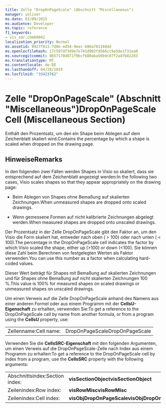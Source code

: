 ```yaml
---
title: Zelle "DropOnPageScale" (Abschnitt "Miscellaneous")
manager: soliver
ms.date: 03/09/2015
ms.audience: Developer
ms.topic: reference
f1_keywords:
- vis_sdr.chm60042
localization_priority: Normal
ms.assetid: 8927f811-7d8e-ed54-9eec-b86a781168dd
ms.openlocfilehash: 17c597df3d9e7e741d902fd566cc9a5de1f31ea0
ms.sourcegitcommit: 8657170d071f9bcf680aba50b9c07f2a4fb82283
ms.translationtype: MT
ms.contentlocale: de-DE
ms.lasthandoff: 04/28/2019
ms.locfileid: "33423762"
---
```

# <a name="droponpagescale-cell-miscellaneous-section"></a><span data-ttu-id="02ee0-102">Zelle "DropOnPageScale" (Abschnitt "Miscellaneous")</span><span class="sxs-lookup"><span data-stu-id="02ee0-102">DropOnPageScale Cell (Miscellaneous Section)</span></span>

<span data-ttu-id="02ee0-103">Enthält den Prozentsatz, um den ein Shape beim Ablegen auf dem Zeichenblatt skaliert wird.</span><span class="sxs-lookup"><span data-stu-id="02ee0-103">Contains the percentage by which a shape is scaled when dropped on the drawing page.</span></span>
  
## <a name="remarks"></a><span data-ttu-id="02ee0-104">Hinweise</span><span class="sxs-lookup"><span data-stu-id="02ee0-104">Remarks</span></span>

<span data-ttu-id="02ee0-105">In den folgenden zwei Fällen werden Shapes in Visio so skaliert, dass sie entsprechend auf dem Zeichenblatt angezeigt werden:</span><span class="sxs-lookup"><span data-stu-id="02ee0-105">In the following two cases, Visio scales shapes so that they appear appropriately on the drawing page:</span></span>
  
- <span data-ttu-id="02ee0-106">Beim Ablegen von Shapes ohne Bemaßung auf skalierten Zeichnungen.</span><span class="sxs-lookup"><span data-stu-id="02ee0-106">When unmeasured shapes are dropped onto scaled drawings.</span></span>
    
- <span data-ttu-id="02ee0-107">Wenn gemessene Formen auf nicht kalibrierte Zeichnungen abgelegt werden.</span><span class="sxs-lookup"><span data-stu-id="02ee0-107">When measured shapes are dropped onto unscaled drawings.</span></span>
    
<span data-ttu-id="02ee0-108">Der Prozentsatz in der Zelle DropOnPageScale gibt den Faktor an, um den Visio die Form skaliert hat, entweder nach oben ( \> 100) oder nach unten ( \< 100).</span><span class="sxs-lookup"><span data-stu-id="02ee0-108">The percentage in the DropOnPageScale cell indicates the factor by which Visio scaled the shape, either up (\>100) or down (\<100).</span></span> <span data-ttu-id="02ee0-109">Sie können diese Zahl beim Berechnen von festgelegten Werten als Faktor verwenden.</span><span class="sxs-lookup"><span data-stu-id="02ee0-109">You can use this number as a factor when calculating hard-coded values.</span></span> 
  
<span data-ttu-id="02ee0-110">Dieser Wert beträgt für Shapes mit Bemaßung auf skalierten Zeichnungen und für Shapes ohne Bemaßung auf nicht skalierten Zeichnungen 100 %.</span><span class="sxs-lookup"><span data-stu-id="02ee0-110">This value is 100% for measured shapes on scaled drawings or unmeasured shapes on unscaled drawings.</span></span> 
  
<span data-ttu-id="02ee0-111">Um einen Verweis auf die Zelle DropOnPageScale anhand des Namens aus einer anderen Formel oder aus einem Programm mit der **CellsU-Eigenschaft** zu erhalten, verwenden Sie:</span><span class="sxs-lookup"><span data-stu-id="02ee0-111">To get a reference to the DropOnPageScale cell by name from another formula, or from a program using the **CellsU** property, use:</span></span> 
  
|||
|:-----|:-----|
| <span data-ttu-id="02ee0-112">Zellenname:</span><span class="sxs-lookup"><span data-stu-id="02ee0-112">Cell name:</span></span>  <br/> | <span data-ttu-id="02ee0-113">DropOnPageScale</span><span class="sxs-lookup"><span data-stu-id="02ee0-113">DropOnPageScale</span></span>  <br/> |
   
<span data-ttu-id="02ee0-114">Verwenden Sie die **CellsSRC-Eigenschaft** mit den folgenden Argumenten, um einen Verweis auf die DropOnPageScale-Zelle nach Index aus einem Programm zu erhalten:</span><span class="sxs-lookup"><span data-stu-id="02ee0-114">To get a reference to the DropOnPageScale cell by index from a program, use the **CellsSRC** property with the following arguments:</span></span> 
  
|||
|:-----|:-----|
| <span data-ttu-id="02ee0-115">Abschnittsindex:</span><span class="sxs-lookup"><span data-stu-id="02ee0-115">Section index:</span></span>  <br/> |<span data-ttu-id="02ee0-116">**visSectionObject**</span><span class="sxs-lookup"><span data-stu-id="02ee0-116">**visSectionObject**</span></span> <br/> |
| <span data-ttu-id="02ee0-117">Zeilenindex:</span><span class="sxs-lookup"><span data-stu-id="02ee0-117">Row index:</span></span>  <br/> |<span data-ttu-id="02ee0-118">**visRowMisc**</span><span class="sxs-lookup"><span data-stu-id="02ee0-118">**visRowMisc**</span></span> <br/> |
| <span data-ttu-id="02ee0-119">Zeilenindex:</span><span class="sxs-lookup"><span data-stu-id="02ee0-119">Cell index:</span></span>  <br/> |<span data-ttu-id="02ee0-120">**visObjDropOnPageScale**</span><span class="sxs-lookup"><span data-stu-id="02ee0-120">**visObjDropOnPageScale**</span></span> <br/> |
   

